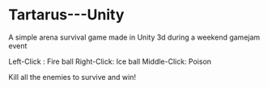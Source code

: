 # Tartarus---Unity
A simple arena survival game made in Unity 3d during a weekend gamejam event

Left-Click :  Fire ball
Right-Click:  Ice ball
Middle-Click: Poison

Kill all the enemies to survive and win!
